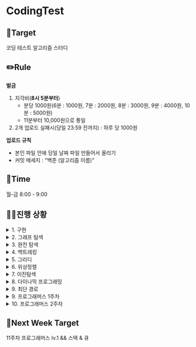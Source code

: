 # CodingTest






## 🎯Target
코딩 테스트 알고리즘 스터디

## ✏️Rule
  **벌금**
1. 지각비(**8시 5분부터**)
   - 분당 1000원(6분 : 1000원, 7분 : 2000원, 8분 : 3000원, 9분 : 4000원, 10분 : 5000원)
   - 11분부터 10,000원으로 통일
2. 2개 업로드 실패시(당일 23:59 전까지) : 하루 당 1000원

**업로드 규칙**
- 본인 파일 안에 당일 날짜 파일 만들어서 올리기
- 커밋 메세지 : "백준 (알고리즘 이름)"

## 📅Time
월-금 8:00 - 9:00

## 🏃‍♀️진행 상황
<details>
  <summary>1. 구현</summary>

|일차|날짜| 알고리즘 | 세부항목 |[지혜](https://github.com/Jihye511)|[서연](https://github.com/seoyeon2001)|[유진](https://github.com/g0yujin)|
|---|---|---|---|---|---|---|
|1일차|8/12|구현|2753, 5597, 20053|✔️|✔️|✔️|
|2일차|8/13|구현|1212, 21918, 14467|✔️|✔️|✔️|
|3일차|8/14|구현|20546, 2578, 4396|✔️|✔️|✔️|
|4일차|8/15|구현|1244, 10994, 20436|✔️|✔️|✔️|
|5일차|8/16|구현|1913, 12933, 20291|✔️|✔️|✔️|
|6일차|8/17|구현|17413, 22858, 17276|✔️|✔️|✔️|

</details>

<details>
  <summary>2. 그래프 탐색</summary>

|일차|날짜| 알고리즘 | 세부항목 |[지혜](https://github.com/Jihye511)|[서연](https://github.com/seoyeon2001)|[유진](https://github.com/g0yujin)|
|---|---|---|---|---|---|---|
|7일차|8/19|그래프 탐색|2606, 1260|✔️|✔️|✔️|
|8일차|8/20|그래프 탐색|11725, 1325|✔️|✔️|✔️|
|9일차|8/21|그래프 탐색|2178, 2667|✔️|✔️|✔️|
|10일차|8/22|그래프 탐색|16918, 14940|✔️|✔️|✔️|
|11일차|8/23|그래프 탐색|16956, 1012|✔️|✔️|✔️|
|12일차|8/24|그래프 탐색|11724, 4963|✔️|✔️|✔️|

</details>

<details>
  <summary>3. 완전 탐색</summary>

|일차|날짜| 알고리즘 | 세부항목 |[지혜](https://github.com/Jihye511)|[서연](https://github.com/seoyeon2001)|[유진](https://github.com/g0yujin)|
|---|---|---|---|---|---|---|
|13일차|8/26|완전 탐색|2798, 2231|✔️|✔️|✔️|
|14일차|8/27|완전 탐색|19532, 18312|✔️|✔️|✔️|
|15일차|8/28|완전 탐색|22864, 15721|✔️|✔️|✔️|
|16일차|8/29|완전 탐색|18511, 1969|✔️|✔️|✔️|
|17일차|8/30|완전 탐색|2422, 5568|✔️|✔️|✔️|
|18일차|8/31|완전 탐색|16439, 2503|✔️|✔️|✔️|

</details>

<details>
  <summary>4. 백트레킹</summary>

|일차|날짜| 알고리즘 | 세부항목 |[지혜](https://github.com/Jihye511)|[서연](https://github.com/seoyeon2001)|[유진](https://github.com/g0yujin)|
|---|---|---|---|---|---|---|
|19일차|9/2|백트레킹|15649, 15650|✔️|✔️|✔️|
|20일차|9/3|백트레킹|15651, 15652|✔️|✔️|✔️|
|21일차|9/4|백트레킹|15654, 15655|✔️|✔️|✔️|
|22일차|9/5|백트레킹|15656, 15657|✔️|✔️|✔️|
|23일차|9/6|백트레킹|15663, 15664|✔️|✔️|✔️|

</details>

<details>
  <summary>5. 그리디</summary>

|일차|날짜| 알고리즘 | 세부항목 |[지혜](https://github.com/Jihye511)|[서연](https://github.com/seoyeon2001)|[유진](https://github.com/g0yujin)|
|---|---|---|---|---|---|---|
|24일차|9/9|그리디|14916, 1343|✔️|✔️|✔️|
|25일차|9/10|그리디|2217, 1758|✔️|✔️|✔️|
|26일차|9/11|그리디|11399, 11508|✔️|✔️|✔️|
|27일차|9/12|그리디|11047, 13305|✔️|✔️|✔️|
|28일차|9/13|그리디|20115, 20300|✔️|✔️|✔️|

</details>

<details>
  <summary>6. 위상정렬</summary>

|일차|날짜| 알고리즘 | 세부항목 |[지혜](https://github.com/Jihye511)|[서연](https://github.com/seoyeon2001)|[유진](https://github.com/g0yujin)|
|---|---|---|---|---|---|---|
|29일차|9/16|위상정렬|14567, 2056|✔️|✔️|✔️|
|30일차|9/17|위상정렬|1005, 2252|✔️|✔️|✔️|
|31일차|9/18|위상정렬|2623, 1766|✔️|✔️|✔️|

</details>

<details>
  <summary>7. 이진탐색</summary>

|일차|날짜| 알고리즘 | 세부항목 |[지혜](https://github.com/Jihye511)|[서연](https://github.com/seoyeon2001)|[유진](https://github.com/g0yujin)|[지은](https://github.com/JiELee1)|
|---|---|---|---|---|---|---|---|
|32일차|9/19|이진탐색|1789, 10815|✔️|✔️|✔️||
|33일차|9/20|이진탐색|2417, 2512|✔️|✔️|✔️||
|34일차|9/23|이진탐색|19637, 11663|✔️|✔️|✔️||
|35일차|9/24|이진탐색|2805, 1654|✔️|✔️|✔️|✔️|
|36일차|9/25|이진탐색|22871, 3079|✔️|✔️|✔️|✔️|

</details>

<details>
  <summary>8. 다이나믹 프로그래밍</summary>

|일차|날짜| 알고리즘 | 세부항목 |[지혜](https://github.com/Jihye511)|[서연](https://github.com/seoyeon2001)|[유진](https://github.com/g0yujin)|[지은](https://github.com/JiELee1)|
|---|---|---|---|---|---|---|---|
|37일차|9/26|다이나믹 프로그래밍|10870, 2748|✔️|✔️|✔️|✔️|
|38일차|9/27|다이나믹 프로그래밍|1010, 9655|✔️|✔️|✔️|✔️|
|39일차|9/30|다이나믹 프로그래밍|2839, 17626|✔️|✔️|✔️|✔️|
|40일차|10/1|다이나믹 프로그래밍|1463, 9095|✔️|✔️|✔️|✔️|
|41일차|10/2|다이나믹 프로그래밍|11726, 2579|✔️|✔️|✔️|✔️|
|42일차|10/3|다이나믹 프로그래밍|11727, 2407|✔️|✔️|✔️|✔️|
|43일차|10/4|다이나믹 프로그래밍|11053, 1912|✔️|✔️|✔️|✔️|

</details>

<details>
  <summary>9. 최단 경로</summary>

|일차|날짜| 알고리즘 | 세부항목 |[지혜](https://github.com/Jihye511)|[서연](https://github.com/seoyeon2001)|[유진](https://github.com/g0yujin)|[지은](https://github.com/JiELee1)|
|---|---|---|---|---|---|---|---|
|44일차|10/7|최단 경로|18352, 11403|✔️|✔️|✔️|✔️|
|45일차|10/8|최단 경로|13549, 11265|✔️|✔️|✔️|✔️|
|46일차|10/9|최단 경로|1753, 14938|✔️|✔️|✔️|✔️|
|47일차|10/10|최단 경로|1277, 2224|✔️|✔️|✔️|✔️|
|48일차|10/11|최단 경로|11404, 1956|✔️|✔️|✔️|✔️|


</details>

<details>
  <summary>9. 프로그래머스 1주차</summary>

|일차|날짜| 알고리즘 | 세부항목 |[지혜](https://github.com/Jihye511)|[서연](https://github.com/seoyeon2001)|[유진](https://github.com/g0yujin)|[지은](https://github.com/JiELee1)|
|---|---|---|---|---|---|---|---|
|49일차|10/14|해시|나머지가 1이 되는 수 찾기, 폰켓몬|✔️|✔️|✔️|✔️|
|50일차|10/15|해시|평균 구하기, 완주하지 못한 선|✔️|✔️|✔️|✔️|
|51일차|10/16|해시|x만큼 간격이 있는 n개의 숫자, 전화번호 목록|✔️|✔️|✔️|✔️|
|52일차|10/17|해시|짝수와 홀수, 의상|✔️|✔️|✔️|✔️|
|53일차|10/18|해시|자릿수 더하기, 베스트 앨범|✔️|✔️|✔️|✔️|


</details>

<details>
  <summary>10. 프로그래머스 2주차</summary>

|일차|날짜| 알고리즘 | 세부항목 |[지혜](https://github.com/Jihye511)|[서연](https://github.com/seoyeon2001)|[유진](https://github.com/g0yujin)|[지은](https://github.com/JiELee1)|
|---|---|---|---|---|---|---|---|
|54일차|10/21|스택&큐|문자열 내 p와 y의 개수, 같은 숫자는 싫어|✔️|✔️|✔️|✔️|
|55일차|10/22|스택&큐|자연수 뒤집어 배열로 만들기, 기능개발|✔️|✔️|✔️|✔️|
|56일차|10/23|스택&큐|정수 내림차순으로 배치하기, 올바른 괄호|✔️|✔️|✔️|✔️|
|57일차|10/24|스택&큐|정수 제곱근 판별, 프로세스|✔️|✔️|✔️|✔️|
|58일차|10/25|스택&큐|하샤드 수, 다리를 지나는 트럭|✔️|✔️|||


</details>

## 🎯Next Week Target

11주차 프로그래머스 lv.1 && 스택 & 큐
